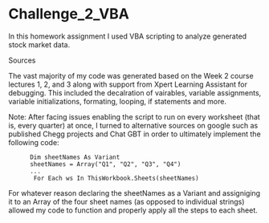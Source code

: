 # Challenge_2_VBA

In this homework assignment I used VBA scripting to analyze generated stock market data.





Sources 

The vast majority of my code was generated based on the Week 2 course lectures 1, 2, and 3 along with support from Xpert Learning Assistant for debugging. This included the decalration of vairables, variable assignments, variable initializations, formating, looping, if statements and more. 

  Note: After facing issues enabling the script to run on every worksheet (that is, every quarter) at once, I turned to alternative sources on google    such as published Chegg projects and Chat GBT in order to ultimately implement the following code:
  
          Dim sheetNames As Variant
          sheetNames = Array("Q1", "Q2", "Q3", "Q4")
          ...
           For Each ws In ThisWorkbook.Sheets(sheetNames)
           
For whatever reason declaring the sheetNames as a Variant and assigniging it to an Array of the four sheet names (as opposed to individual strings) allowed my code to function and properly apply all the steps to each sheet. 
           
